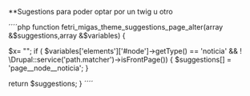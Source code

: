 **Sugestions para poder optar por un twig u otro

´´´´php
function fetri_migas_theme_suggestions_page_alter(array &$suggestions,array &$variables) {

  $x= "";
  if ( $variables['elements']['#node']->getType() == 'noticia' && ! \Drupal::service('path.matcher')->isFrontPage()) {
    $suggestions[] = 'page__node__noticia';
  }

  return $suggestions;
}
´´´´
